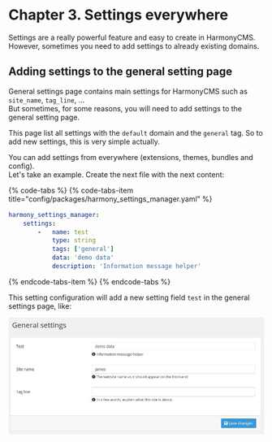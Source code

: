 # Chapter 3. Settings everywhere

Settings are a really powerful feature and easy to create in HarmonyCMS.  
However, sometimes you need to add settings to already existing domains.

## Adding settings to the general setting page

General settings page contains main settings for HarmonyCMS such as `site_name`, `tag_line`, ...  
But sometimes, for some reasons, you will need to add settings to the general setting page.

This page list all settings with the `default` domain and the `general` tag. So to add new settings, this is very simple actually.

You can add settings from everywhere \(extensions, themes, bundles and config\).  
Let's take an example. Create the next file with the next content:

{% code-tabs %}
{% code-tabs-item title="config/packages/harmony\_settings\_manager.yaml" %}
```yaml
harmony_settings_manager:
    settings:
        -   name: test
            type: string
            tags: ['general']
            data: 'demo data'
            description: 'Information message helper'
```
{% endcode-tabs-item %}
{% endcode-tabs %}

This setting configuration will add a new setting field `test` in the general settings page, like:

![](../.gitbook/assets/deepinscreenshot_20190402101057.jpg)

